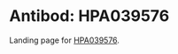 # Antibod: HPA039576


    


Landing page for [HPA039576](http://www.proteinatlas.org/search/HPA039576).
